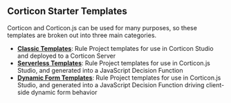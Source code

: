 ## Corticon Starter Templates

Corticon and Corticon.js can be used for many purposes, so these templates are broken out into three main categories.

- **[Classic Templates](classic-templates/README.md)**: Rule Project templates for use in Corticon Studio and deployed to a Corticon Server
- **[Serverless Templates](js-templates/README.md)**: Rule Project templates for use in Corticon.js Studio, and generated into a JavaScript Decision Function
- **[Dynamic Form Templates](form-templates/README.md)**: Rule Project templates for use in Corticon.js Studio, and generated into a JavaScript Decision Function driving client-side dynamic form behavior 

<!-- ## Corticon Starter Rule Vocabularies

These are pre-built rule vocabularies, generated from JSON schemas and other data model representations of openly available ontologies. 
 -->
